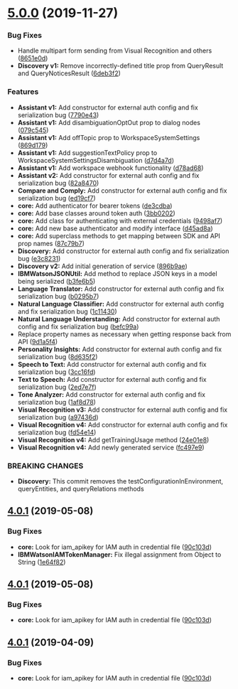 # [5.0.0](https://github.com/watson-developer-cloud/salesforce-sdk/compare/v4.4.5...v5.0.0) (2019-11-27)


### Bug Fixes

* Handle multipart form sending from Visual Recognition and others ([8651e0d](https://github.com/watson-developer-cloud/salesforce-sdk/commit/8651e0d246b12914769c079d8efc1c3071e280c2))
* **Discovery v1:** Remove incorrectly-defined title prop from QueryResult and QueryNoticesResult ([6deb3f2](https://github.com/watson-developer-cloud/salesforce-sdk/commit/6deb3f26a85c6b0d4040d7e83aaa4b2b4efdb70c))


### Features

* **Assistant v1:** Add constructor for external auth config and fix serialization bug ([7790e43](https://github.com/watson-developer-cloud/salesforce-sdk/commit/7790e435de61f6db4bf7be5905f512c0dbd9b8e7))
* **Assistant v1:** Add disambiguationOptOut prop to dialog nodes ([079c545](https://github.com/watson-developer-cloud/salesforce-sdk/commit/079c5454b2371d6169351004983092b3fac168a7))
* **Assistant v1:** Add offTopic prop to WorkspaceSystemSettings ([869d179](https://github.com/watson-developer-cloud/salesforce-sdk/commit/869d179df721a85b43ccfb5c1c3882352b300a1d))
* **Assistant v1:** Add suggestionTextPolicy prop to WorkspaceSystemSettingsDisambiguation ([d7d4a7d](https://github.com/watson-developer-cloud/salesforce-sdk/commit/d7d4a7df1e11af18dccf10f62f95589b628fdf02))
* **Assistant v1:** Add workspace webhook functionality ([d78ad68](https://github.com/watson-developer-cloud/salesforce-sdk/commit/d78ad686b9247396936fc0839f62a6ae7b411901))
* **Assistant v2:** Add constructor for external auth config and fix serialization bug ([82a8470](https://github.com/watson-developer-cloud/salesforce-sdk/commit/82a847075cfb93a2925d0a8540bd7ee3c2e84125))
* **Compare and Comply:** Add constructor for external auth config and fix serialization bug ([ed19cf7](https://github.com/watson-developer-cloud/salesforce-sdk/commit/ed19cf722d914727c52af625eb4a8263cbe8461b))
* **core:** Add authenticator for bearer tokens ([de3cdba](https://github.com/watson-developer-cloud/salesforce-sdk/commit/de3cdbafc43f3b90838059ff2904942287f7f177))
* **core:** Add base classes around token auth ([3bb0202](https://github.com/watson-developer-cloud/salesforce-sdk/commit/3bb02029cefb28651f1dd1edd07158a7732b1591))
* **core:** Add class for authenticating with external credentials ([9498af7](https://github.com/watson-developer-cloud/salesforce-sdk/commit/9498af7c0d423fc6c2048ce808b1236b48ece71f))
* **core:** Add new base authenticator and modify interface ([d45ad8a](https://github.com/watson-developer-cloud/salesforce-sdk/commit/d45ad8a96cf68df712deb39039db12d191a99517))
* **core:** Add superclass methods to get mapping between SDK and API prop names ([87c79b7](https://github.com/watson-developer-cloud/salesforce-sdk/commit/87c79b73c858322a1f4dd18a4b4f350a6f31818e))
* **Discovery:** Add constructor for external auth config and fix serialization bug ([e3c8231](https://github.com/watson-developer-cloud/salesforce-sdk/commit/e3c8231735c0647726ed9e9c41fe1ca541329344))
* **Discovery v2:** Add initial generation of service ([896b9ae](https://github.com/watson-developer-cloud/salesforce-sdk/commit/896b9ae0f284926237cc1a8f25af4b699707c830))
* **IBMWatsonJSONUtil:** Add method to replace JSON keys in a model being serialized ([b3fe6b5](https://github.com/watson-developer-cloud/salesforce-sdk/commit/b3fe6b5a9e09170e5ec19759cc04650217bf98dc))
* **Language Translator:** Add constructor for external auth config and fix serialization bug ([b0295b7](https://github.com/watson-developer-cloud/salesforce-sdk/commit/b0295b7fdc5bbd6fc1369d8992fa678684ab8241))
* **Natural Language Classifier:** Add constructor for external auth config and fix serialization bug ([1c11430](https://github.com/watson-developer-cloud/salesforce-sdk/commit/1c11430e278d2f1b38ebedb5c660af9558582939))
* **Natural Language Understanding:** Add constructor for external auth config and fix serialization bug ([befc99a](https://github.com/watson-developer-cloud/salesforce-sdk/commit/befc99a70045e52bb34cd4582dc3487ccd3ed65f))
* Replace property names as necessary when getting response back from API ([9d1a5f4](https://github.com/watson-developer-cloud/salesforce-sdk/commit/9d1a5f449db8b6f9072aba4e0910d54a538340e2))
* **Personality Insights:** Add constructor for external auth config and fix serialization bug ([8d635f2](https://github.com/watson-developer-cloud/salesforce-sdk/commit/8d635f2ff3703963173f92de9a6fe241f3d61c8c))
* **Speech to Text:** Add constructor for external auth config and fix serialization bug ([3cc16fd](https://github.com/watson-developer-cloud/salesforce-sdk/commit/3cc16fd1899c9f2f1e09fce5b28ea5c90a73e7fa))
* **Text to Speech:** Add constructor for external auth config and fix serialization bug ([2ed7e7f](https://github.com/watson-developer-cloud/salesforce-sdk/commit/2ed7e7f88cf7f03caef6dca7216845ca0b0fed4d))
* **Tone Analyzer:** Add constructor for external auth config and fix serialization bug ([1af8d78](https://github.com/watson-developer-cloud/salesforce-sdk/commit/1af8d78f2cd0d9ff64edd6daa4e18e68bea7061b))
* **Visual Recognition v3:** Add constructor for external auth config and fix serialization bug ([a97436d](https://github.com/watson-developer-cloud/salesforce-sdk/commit/a97436d1ea42138c5329cfcf7fc305a052148b0b))
* **Visual Recognition v4:** Add constructor for external auth config and fix serialization bug ([fd54e14](https://github.com/watson-developer-cloud/salesforce-sdk/commit/fd54e14d7fb0610e40f16cf26e66a8501be147da))
* **Visual Recognition v4:** Add getTrainingUsage method ([24e01e8](https://github.com/watson-developer-cloud/salesforce-sdk/commit/24e01e84353cde9c1175cc510734a72006c13c85))
* **Visual Recognition v4:** Add newly generated service ([fc497e9](https://github.com/watson-developer-cloud/salesforce-sdk/commit/fc497e904011cd67547eac72912d1b692beba242))


### BREAKING CHANGES

* **Discovery:** This commit removes the testConfigurationInEnvironment, queryEntities, and
queryRelations methods

## [4.0.1](https://github.com/watson-developer-cloud/salesforce-sdk/compare/v4.0.0...v4.0.1) (2019-05-08)


### Bug Fixes

* **core:** Look for iam_apikey for IAM auth in credential file ([90c103d](https://github.com/watson-developer-cloud/salesforce-sdk/commit/90c103d))
* **IBMWatsonIAMTokenManager:** Fix illegal assignment from Object to String ([1e64f82](https://github.com/watson-developer-cloud/salesforce-sdk/commit/1e64f82))

## [4.0.1](https://github.com/watson-developer-cloud/salesforce-sdk/compare/v4.0.0...v4.0.1) (2019-05-08)


### Bug Fixes

* **core:** Look for iam_apikey for IAM auth in credential file ([90c103d](https://github.com/watson-developer-cloud/salesforce-sdk/commit/90c103d))

## [4.0.1](https://github.com/watson-developer-cloud/salesforce-sdk/compare/v4.0.0...v4.0.1) (2019-04-09)


### Bug Fixes

* **core:** Look for iam_apikey for IAM auth in credential file ([90c103d](https://github.com/watson-developer-cloud/salesforce-sdk/commit/90c103d))

